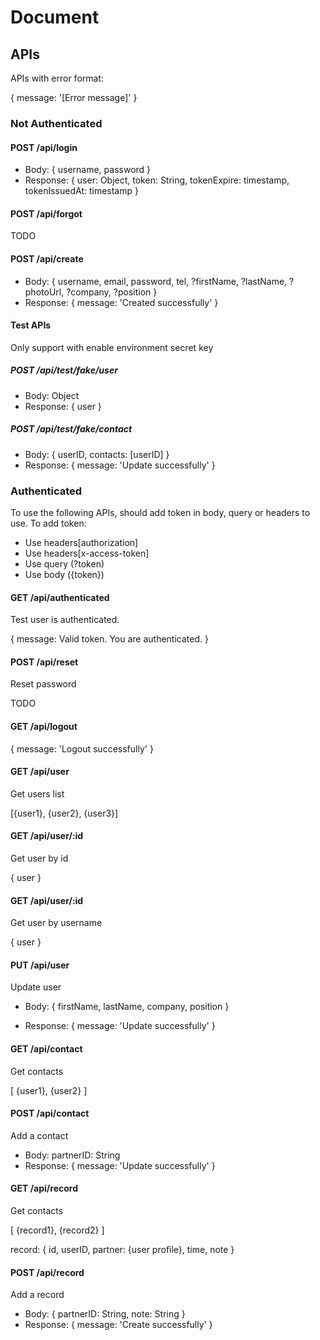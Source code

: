 # Document

## APIs

APIs with error format:

{ message: '[Error message]' }

### Not Authenticated

#### POST /api/login

+ Body: { username, password }
+ Response: { user: Object, token: String, tokenExpire: timestamp, tokenIssuedAt: timestamp }

#### POST /api/forgot
TODO

#### POST /api/create

+ Body: { username, email, password, tel, ?firstName, ?lastName, ?photoUrl, ?company, ?position }
+ Response: { message: 'Created successfully' }


#### Test APIs
Only support with enable environment secret key
##### POST /api/test/fake/user
+ Body: Object
+ Response: { user }

##### POST /api/test/fake/contact
+ Body: { userID, contacts: [userID] }
+ Response: { message: 'Update successfully' }

### Authenticated

To use the following APIs, should add token in body, query or headers to use. To add token:

+ Use headers[authorization]
+ Use headers[x-access-token]
+ Use query (?token)
+ Use body ({token})

#### GET /api/authenticated
Test user is authenticated.

{ message: Valid token. You are authenticated. }


#### POST /api/reset
Reset password

TODO

#### GET /api/logout

{ message: 'Logout successfully' }


#### GET /api/user
Get users list

[{user1}, {user2}, {user3}]

#### GET /api/user/:id
Get user by id

{ user }

#### GET /api/user/:id
Get user by username

{ user }

#### PUT /api/user
Update user

+ Body: { firstName, lastName, company, position }

+ Response: { message: 'Update successfully' }

#### GET /api/contact
Get contacts

[ {user1}, {user2} ]

#### POST /api/contact
Add a contact

+ Body: partnerID: String
+ Response: { message: 'Update successfully' }


#### GET /api/record
Get contacts

[ {record1}, {record2} ]

record: {
	id,
	userID,
	partner: {user profile},
	time,
	note
}

#### POST /api/record
Add a record

+ Body: { partnerID: String, note: String }
+ Response: { message: 'Create successfully' }



